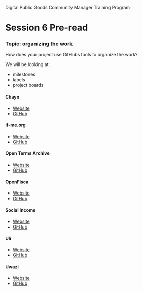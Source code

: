 Digital Public Goods Community Manager Training Program
# Session 6 Pre-read

### Topic: organizing the work

How does your project use GitHubs tools to organize the work?

We will be looking at:
- milestones
- labels
- project boards


#### Chayn
- [Website](https://www.chayn.co/)
- [GitHub](https://github.com/chaynhq)

#### if-me.org
- [Website](https://www.if-me.org/)
- [GitHub](https://github.com/ifmeorg/ifme)

#### Open Terms Archive
- [Website](http://opentermsarchive.org/)
- [GitHub](https://github.com/OpenTermsArchive)

#### OpenFisca
- [Website](https://openfisca.org/en/)
- [GitHub](https://github.com/openfisca/)

#### Social Income
- [Website](https://socialincome.org/)
- [GitHub](https://github.com/socialincome-san/public)

#### Uli
- [Website](https://uli.tattle.co.in/)
- [GitHub](https://github.com/tattle-made/OGBV)

#### Uwazi
- [Website](https://uwazi.io/)
- [GitHub](https://github.com/huridocs/uwazi)

